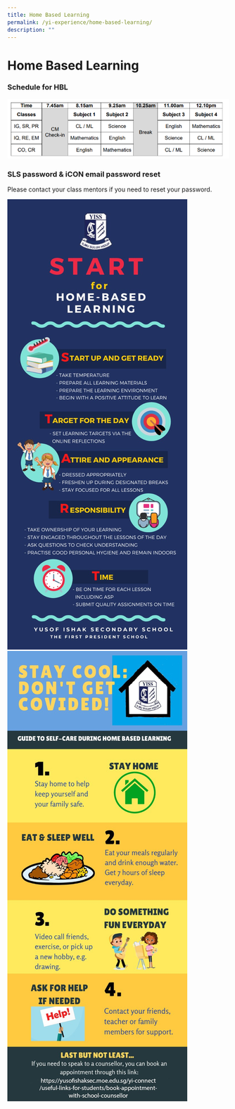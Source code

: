```yaml
---
title: Home Based Learning
permalink: /yi-experience/home-based-learning/
description: ""
---
```

# **Home Based Learning**

### Schedule for HBL 

![](/images/HBL%20Schedule.png)

### SLS password & iCON email password reset

Please contact your class mentors if you need to reset your password.

![](/images/CV1.jpeg)
![](/images/CV2.jpeg)